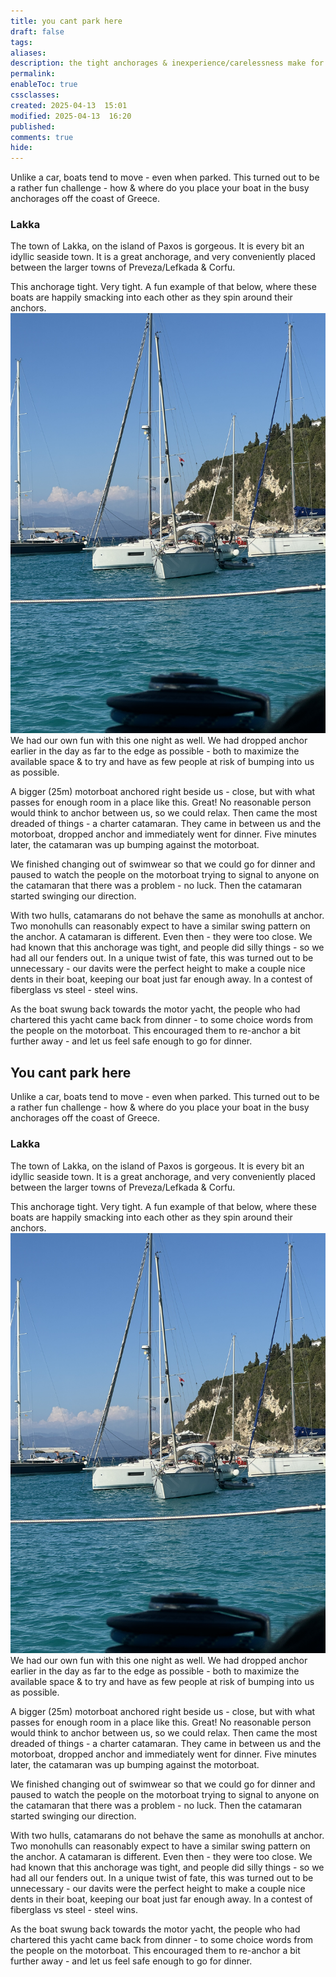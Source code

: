 ```yaml
---
title: you cant park here
draft: false
tags: 
aliases: 
description: the tight anchorages & inexperience/carelessness make for a stressful combo.
permalink: 
enableToc: true
cssclasses: 
created: 2025-04-13  15:01
modified: 2025-04-13  16:20
published: 
comments: true
hide:
---
```

Unlike a car, boats tend to move - even when parked. This turned out to be a rather fun challenge - how & where do you place your boat in the busy anchorages off the coast of Greece. 
### Lakka
The town of Lakka, on the island of Paxos is gorgeous. It is every bit an idyllic seaside town. It is a great anchorage, and very conveniently placed between the larger towns of Preveza/Lefkada & Corfu.  

This anchorage tight. Very tight. A fun example of that below, where these boats are happily smacking into each other as they spin around their anchors. 
![](attachments/lakka_bumpingboats.jpg)
We had our own fun with this one night as well. We had dropped anchor earlier in the day as far to the edge as possible - both to maximize the available space & to try and have as few people at risk of bumping into us as possible. 

A bigger (25m) motorboat anchored right beside us - close, but with what passes for enough room in a place like this. Great! No reasonable person would think to anchor between us, so we could relax. Then came the most dreaded of things - a charter catamaran. They came in between us and the motorboat, dropped anchor and immediately went for dinner. Five minutes later, the catamaran was up bumping against the motorboat. 

We finished changing out of swimwear so that we could go for dinner and paused to watch the people on the motorboat trying to signal to anyone on the catamaran that there was a problem - no luck. Then the catamaran started swinging our direction.

With two hulls, catamarans do not behave the same as monohulls at anchor. Two monohulls can reasonably expect to have a similar swing pattern on the anchor. A catamaran is different. Even then - they were too close. We had known that this anchorage was tight, and people did silly things - so we had all our fenders out. In a unique twist of fate, this was turned out to be unnecessary - our davits were the perfect height to make a couple nice dents in their boat, keeping our boat just far enough away. In a contest of fiberglass vs steel - steel wins. 

As the boat swung back towards the motor yacht, the people who had chartered this yacht came back from dinner - to some choice words from the people on the motorboat. This encouraged them to re-anchor a bit further away - and let us feel safe enough to go for dinner. 




## You cant park here
Unlike a car, boats tend to move - even when parked. This turned out to be a rather fun challenge - how & where do you place your boat in the busy anchorages off the coast of Greece. 

### Lakka
The town of Lakka, on the island of Paxos is gorgeous. It is every bit an idyllic seaside town. It is a great anchorage, and very conveniently placed between the larger towns of Preveza/Lefkada & Corfu.  

This anchorage tight. Very tight. A fun example of that below, where these boats are happily smacking into each other as they spin around their anchors. 
![](attachments/lakka_bumpingboats.jpg)
We had our own fun with this one night as well. We had dropped anchor earlier in the day as far to the edge as possible - both to maximize the available space & to try and have as few people at risk of bumping into us as possible. 

A bigger (25m) motorboat anchored right beside us - close, but with what passes for enough room in a place like this. Great! No reasonable person would think to anchor between us, so we could relax. Then came the most dreaded of things - a charter catamaran. They came in between us and the motorboat, dropped anchor and immediately went for dinner. Five minutes later, the catamaran was up bumping against the motorboat. 

We finished changing out of swimwear so that we could go for dinner and paused to watch the people on the motorboat trying to signal to anyone on the catamaran that there was a problem - no luck. Then the catamaran started swinging our direction.

With two hulls, catamarans do not behave the same as monohulls at anchor. Two monohulls can reasonably expect to have a similar swing pattern on the anchor. A catamaran is different. Even then - they were too close. We had known that this anchorage was tight, and people did silly things - so we had all our fenders out. In a unique twist of fate, this was turned out to be unnecessary - our davits were the perfect height to make a couple nice dents in their boat, keeping our boat just far enough away. In a contest of fiberglass vs steel - steel wins. 

As the boat swung back towards the motor yacht, the people who had chartered this yacht came back from dinner - to some choice words from the people on the motorboat. This encouraged them to re-anchor a bit further away - and let us feel safe enough to go for dinner. 




